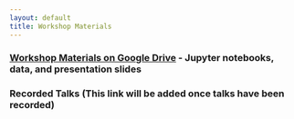 ```yaml
---
layout: default
title: Workshop Materials
---
```


### [Workshop Materials on Google Drive](https://drive.google.com/drive/folders/1f2SdgAKDTCh_eEh9GuhxnslZ7AVYu0CX?usp=sharing) - Jupyter notebooks, data, and presentation slides

### Recorded Talks (This link will be added once talks have been recorded)

